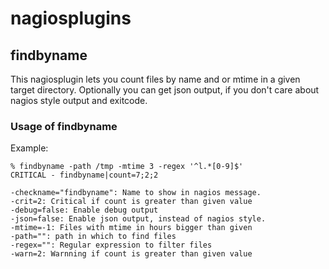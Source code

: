 # nagiosplugins
## findbyname
This nagiosplugin lets you count files by name and or mtime in a given
target directory. Optionally you can get json output, if you don't
care about nagios style output and exitcode.

### Usage of findbyname

Example:

    % findbyname -path /tmp -mtime 3 -regex '^l.*[0-9]$'
    CRITICAL - findbyname|count=7;2;2

    -checkname="findbyname": Name to show in nagios message.
    -crit=2: Critical if count is greater than given value
    -debug=false: Enable debug output
    -json=false: Enable json output, instead of nagios style.
    -mtime=-1: Files with mtime in hours bigger than given
    -path="": path in which to find files
    -regex="": Regular expression to filter files
    -warn=2: Warnning if count is greater than given value
